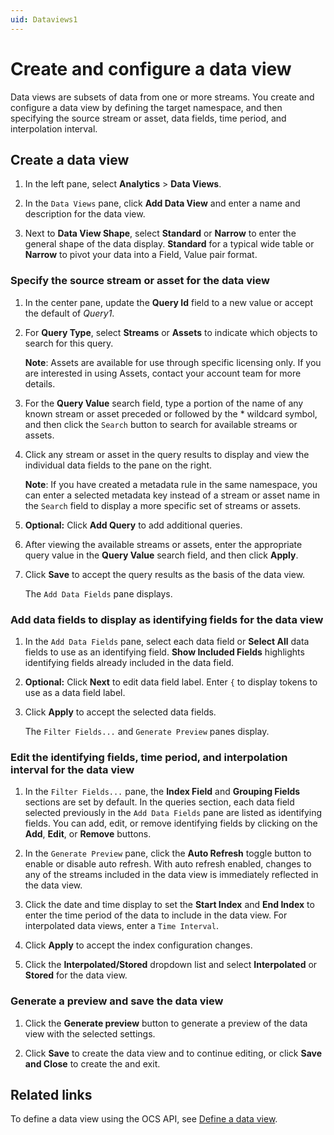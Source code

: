 ```yaml
---
uid: Dataviews1
---
```


# Create and configure a data view

Data views are subsets of data from one or more streams. You create and configure a data view by defining the target namespace, and then specifying the source stream or asset, data fields, time period, and interpolation interval.

## Create a data view

1. In the left pane, select **Analytics** > **Data Views**.

1. In the `Data Views` pane, click **Add Data View** and enter a name and description for the data view.

1. Next to **Data View Shape**, select **Standard** or **Narrow** to enter the general shape of the data display. **Standard** for a typical wide table or **Narrow** to pivot your data into a Field, Value pair format.

### Specify the source stream or asset for the data view

1. In the center pane, update the **Query Id** field to a new value or accept the default of *Query1*.

1. For **Query Type**, select **Streams** or **Assets** to indicate which objects to search for this query.

   **Note**: Assets are available for use through specific licensing only. If you are interested in using Assets, contact your account team for more details.

1. For the **Query Value** search field, type a portion of the name of any known stream or asset preceded or followed by the * wildcard symbol, and then click the `Search` button to search for available streams or assets.

1. Click any stream or asset in the query results to display and view the individual data fields to the pane on the right.

   **Note**: If you have created a metadata rule in the same namespace, you can enter a selected metadata key instead of a stream or asset name in the `Search` field to display a more specific set of streams or assets.

1. **Optional:** Click **Add Query** to add additional queries.

1. After viewing the available streams or assets, enter the appropriate query value in the **Query Value** search field, and then click **Apply**.

1. Click **Save** to accept the query results as the basis of the data view.

   The `Add Data Fields` pane displays.

### Add data fields to display as identifying fields for the data view

1. In the `Add Data Fields` pane, select each data field or **Select All** data fields to use as an identifying field. **Show Included Fields** highlights identifying fields already included in the data field.

1. **Optional:** Click **Next** to edit data field label. Enter `{` to display tokens to use as a data field label.

1. Click **Apply** to accept the selected data fields.

   The `Filter Fields...` and `Generate Preview` panes display.

### Edit the identifying fields, time period, and interpolation interval for the data view

1. In the `Filter Fields...` pane, the **Index Field** and **Grouping Fields** sections are set by default. In the queries section, each data field selected previously in the `Add Data Fields` pane are listed as identifying fields. You can add, edit, or remove identifying fields by clicking on the **Add**, **Edit**, or **Remove** buttons.

1. In the `Generate Preview` pane, click the **Auto Refresh** toggle button to enable or disable auto refresh. With auto refresh enabled, changes to any of the streams included in the data view is immediately reflected in the data view.

1. Click the date and time display to set the **Start Index** and **End Index** to enter the time period of the data to include in the data view. For interpolated data views, enter a `Time Interval`.

1. Click **Apply** to accept the index configuration changes.

1. Click the **Interpolated/Stored** dropdown list and select **Interpolated** or **Stored** for the data view.

### Generate a preview and save the data view

1. Click the **Generate preview** button to generate a preview of the data view with the selected settings.

1. Click **Save** to create the data view and to continue editing, or click **Save and Close** to create the and exit.

## Related links

To define a data view using the OCS API, see [Define a data view](xref:DataViewsQuickStartDefine).
